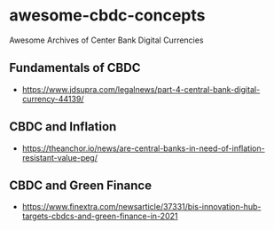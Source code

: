 # awesome-cbdc-concepts
Awesome Archives of Center Bank Digital Currencies

## Fundamentals of CBDC 
- https://www.jdsupra.com/legalnews/part-4-central-bank-digital-currency-44139/

## CBDC and Inflation
- https://theanchor.io/news/are-central-banks-in-need-of-inflation-resistant-value-peg/

## CBDC and Green Finance
- https://www.finextra.com/newsarticle/37331/bis-innovation-hub-targets-cbdcs-and-green-finance-in-2021
